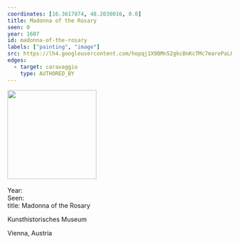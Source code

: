 ```yaml
---
coordinates: [16.3617874, 48.2038016, 0.0]
title: Madonna of the Rosary
seen: 0
year: 1607
id: madonna-of-the-rosary
labels: ["painting", "image"]
src: https://lh4.googleusercontent.com/hopqj1X9BMn52gkcBnKcTMc7marePaLFVWc00mVrNzL-Ujabix3n5vdHerA31lNmUuUzkz52BOQ57iQ9sKKvf2CSl7hNjvk30lw1cGZASacAXTCjM4AVKu5cmuCPiwgd
edges:
  - target: caravaggio
    type: AUTHORED_BY
---
```


<img src="https://lh4.googleusercontent.com/hopqj1X9BMn52gkcBnKcTMc7marePaLFVWc00mVrNzL-Ujabix3n5vdHerA31lNmUuUzkz52BOQ57iQ9sKKvf2CSl7hNjvk30lw1cGZASacAXTCjM4AVKu5cmuCPiwgd" height="200" width="auto" /><br><br>Year: <br>Seen: <br>title: Madonna of the Rosary

Kunsthistorisches Museum

Vienna, Austria